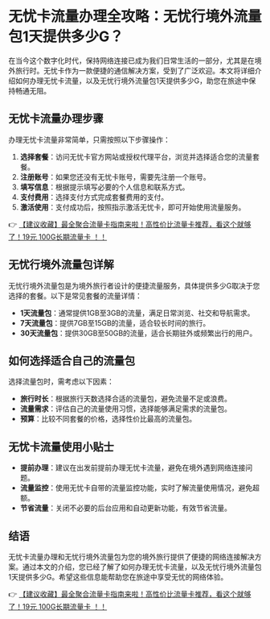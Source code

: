 # 无忧卡流量办理全攻略：无忧行境外流量包1天提供多少G？

在当今这个数字化时代，保持网络连接已成为我们日常生活的一部分，尤其是在境外旅行时。无忧卡作为一款便捷的通信解决方案，受到了广泛欢迎。本文将详细介绍如何办理无忧卡流量，以及无忧行境外流量包1天提供多少G，助您在旅途中保持畅通无阻。

## 无忧卡流量办理步骤

办理无忧卡流量非常简单，只需按照以下步骤操作：

1. **选择套餐**：访问无忧卡官方网站或授权代理平台，浏览并选择适合您的流量套餐。
2. **注册账号**：如果您还没有无忧卡账号，需要先注册一个账号。
3. **填写信息**：根据提示填写必要的个人信息和联系方式。
4. **支付费用**：选择支付方式完成套餐费用的支付。
5. **激活使用**：支付成功后，按照指示激活无忧卡，即可开始使用流量服务。

👉 [【建议收藏】最全聚合流量卡指南来啦！高性价比流量卡推荐，看这个就够了！19元 100G长期流量卡 ！！](https://bit.ly/Liuliangka)

## 无忧行境外流量包详解

无忧行境外流量包是为境外旅行者设计的便捷流量服务，具体提供多少G取决于您选择的套餐。以下是常见套餐的流量详情：

- **1天流量包**：通常提供1GB至3GB的流量，满足日常浏览、社交和导航需求。
- **7天流量包**：提供7GB至15GB的流量，适合较长时间的旅行。
- **30天流量包**：提供30GB至50GB的流量，适合长期驻外或频繁出行的用户。

## 如何选择适合自己的流量包

选择流量包时，需考虑以下因素：

- **旅行时长**：根据旅行天数选择合适的流量包，避免流量不足或浪费。
- **流量需求**：评估自己的流量使用习惯，选择能够满足需求的流量包。
- **预算**：比较不同套餐的价格，选择性价比最高的流量包。

## 无忧卡流量使用小贴士

- **提前办理**：建议在出发前提前办理无忧卡流量，避免在境外遇到网络连接问题。
- **流量监控**：使用无忧卡自带的流量监控功能，实时了解流量使用情况，避免超额。
- **节省流量**：关闭不必要的后台应用和自动更新功能，有效节省流量。

## 结语

无忧卡流量办理和无忧行境外流量包为您的境外旅行提供了便捷的网络连接解决方案。通过本文的介绍，您已经了解了如何办理无忧卡流量，以及无忧行境外流量包1天提供多少G。希望这些信息能帮助您在旅途中享受无忧的网络体验。

👉 [【建议收藏】最全聚合流量卡指南来啦！高性价比流量卡推荐，看这个就够了！19元 100G长期流量卡 ！！](https://bit.ly/Liuliangka)